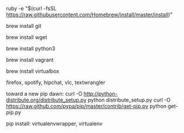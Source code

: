 ruby -e "$(curl -fsSL https://raw.githubusercontent.com/Homebrew/install/master/install)"

brew install git

brew install wget

brew install python3

brew install vagrant

brew install virtualbox

firefox, spotify, hipchat, vlc, textwrangler

toward a new pip dawn:
curl -O http://python-distribute.org/distribute_setup.py
python distribute_setup.py
curl -O https://raw.github.com/pypa/pip/master/contrib/get-pip.py
python get-pip.py

pip install: virtualenvwrapper, virtualenv
